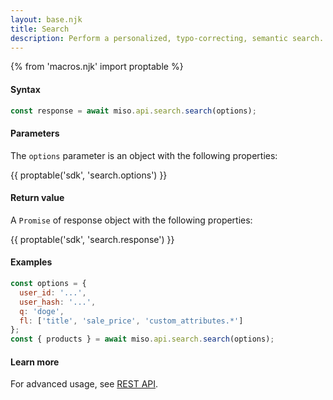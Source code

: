 ```yaml
---
layout: base.njk
title: Search
description: Perform a personalized, typo-correcting, semantic search.
---
```

{% from 'macros.njk' import proptable %}

#### Syntax
```js
const response = await miso.api.search.search(options);
```

#### Parameters
The `options` parameter is an object with the following properties:

{{ proptable('sdk', 'search.options') }}

#### Return value
A `Promise` of response object with the following properties:

{{ proptable('sdk', 'search.response') }}

#### Examples
```js
const options = {
  user_id: '...',
  user_hash: '...',
  q: 'doge',
  fl: ['title', 'sale_price', 'custom_attributes.*']
};
const { products } = await miso.api.search.search(options);
```

#### Learn more
For advanced usage, see [REST API](https://api.askmiso.com/#operation/search_v1_search_search_post).
